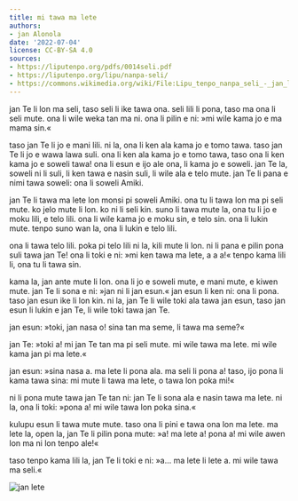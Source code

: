 ```yaml
---
title: mi tawa ma lete
authors:
- jan Alonola
date: '2022-07-04'
license: CC-BY-SA 4.0
sources:
- https://liputenpo.org/pdfs/0014seli.pdf
- https://liputenpo.org/lipu/nanpa-seli/
- https://commons.wikimedia.org/wiki/File:Lipu_tenpo_nanpa_seli_-_jan_lete.png
---
```


jan Te li lon ma seli, taso seli li ike tawa ona. seli lili li pona, taso ma ona li seli mute. ona li wile weka tan ma ni. ona li pilin e ni: »mi wile kama jo e ma mama sin.«

taso jan Te li jo e mani lili. ni la, ona li ken ala kama jo e tomo tawa. taso jan Te li jo e wawa lawa suli. ona li ken ala kama jo e tomo tawa, taso ona li ken kama jo e soweli tawa! ona li esun e ijo ale ona, li kama jo e soweli. jan Te la, soweli ni li suli, li ken tawa e nasin suli, li wile ala e telo mute. jan Te li pana e nimi tawa soweli: ona li soweli Amiki.

jan Te li tawa ma lete lon monsi pi soweli Amiki. ona tu li tawa lon ma pi seli mute. ko jelo mute li lon. ko ni li seli kin. suno li tawa mute la, ona tu li jo e moku lili, e telo lili. ona li wile kama jo e moku sin, e telo sin. ona li lukin mute. tenpo suno wan la, ona li lukin e telo lili.

ona li tawa telo lili. poka pi telo lili ni la, kili mute li lon. ni li pana e pilin pona suli tawa jan Te! ona li toki e ni: »mi ken tawa ma lete, a a a!« tenpo kama lili li, ona tu li tawa sin.

kama la, jan ante mute li lon. ona li jo e soweli mute, e mani mute, e kiwen mute. jan Te li sona e ni: »jan ni li jan esun.« jan esun li ken ni: ona li pona. taso jan esun ike li lon kin. ni la, jan Te li wile toki ala tawa jan esun, taso jan esun li lukin e jan Te, li wile toki tawa jan Te.

jan esun: »toki, jan nasa o! sina tan ma seme, li tawa ma seme?«

jan Te: »toki a! mi jan Te tan ma pi seli mute. mi wile tawa ma lete. mi wile kama jan pi ma lete.«

jan esun: »sina nasa a. ma lete li pona ala. ma seli li pona a! taso, ijo pona li kama tawa sina: mi mute li tawa ma lete, o tawa lon poka mi!«

ni li pona mute tawa jan Te tan ni: jan Te li sona ala e nasin tawa ma lete. ni la, ona li toki: »pona a! mi wile tawa lon poka sina.«

kulupu esun li tawa mute mute. taso ona li pini e tawa ona lon ma lete. ma lete la, open la, jan Te li pilin pona mute: »a! ma lete a! pona a! mi wile awen lon ma ni lon tenpo ale!«

taso tenpo kama lili la, jan Te li toki e ni: »a… ma lete li lete a. mi wile tawa ma seli.«

![jan lete](https://upload.wikimedia.org/wikipedia/commons/5/5f/Lipu_tenpo_nanpa_seli_-_jan_lete.png)